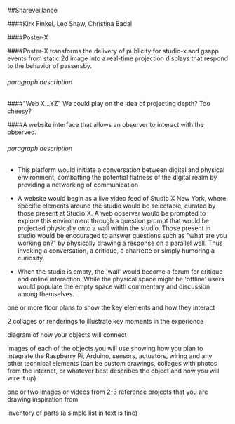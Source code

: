 ##Shareveillance

####Kirk Finkel, Leo Shaw, Christina Badal

####Poster-X

####Poster-X transforms the delivery of publicity for studio-x and gsapp events from static 2d image into a real-time projection displays that respond to the behavior of passersby.


###### paragraph description

####"Web X...YZ"
We could play on the idea of projecting depth? Too cheesy?

####A website interface that allows an observer to interact with the observed. 

###### paragraph description

- This platform would initiate a conversation between digital and physical environment, combatting the potential flatness of the digital realm by providing a networking of communication 

- A website would begin as a live video feed of Studio X New York, where specific elements around the studio would be selectable, curated by those present at Studio X. A web observer would be prompted to explore this environment through a question prompt that would be projected physically onto a wall within the studio. Those present in studio would be encouraged to answer questions such as "what are you working on?" by physically drawing a response on a parallel wall. Thus invoking a conversation, a critique, a charrette or simply humoring a curiosity.

- When the studio is empty, the 'wall' would become a forum for critique and online interaction. While the physical space might be 'offline' users would populate the empty space with commentary and discussion among themselves.



one or more floor plans to show the key elements and how they interact

2 collages or renderings to illustrate key moments in the experience

diagram of how your objects will connect

images of each of the objects you will use showing how you plan to integrate the Raspberry Pi, Arduino, sensors, actuators, wiring and any other technical elements (can be custom drawings, collages with photos from the internet, or whatever best describes the object and how you will wire it up)

one or two images or videos from 2-3 reference 
projects that you are drawing inspiration from

inventory of parts (a simple list in text is fine)


